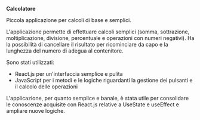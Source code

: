**Calcolatore**

Piccola applicazione per calcoli di base e semplici.

L'applicazione permette di effettuare calcoli semplici (somma, sottrazione, moltiplicazione, divisione, percentuale e operazioni con numeri negativi). Ha la possibilità di cancellare il risultato per ricominciare da capo e la lunghezza del numero di adegua al contenitore.

Sono stati utilizzati:
- React.js per un'interfaccia semplice e pulita
- JavaScript per i metodi e le logiche riguardanti la gestione dei pulsanti e il calcolo delle operazioni

L'applicazione, per quanto semplice e banale, è stata utile per consolidare le conoscenze acquisite con React.js relative a UseState e useEffect e ampliare nuove logiche.